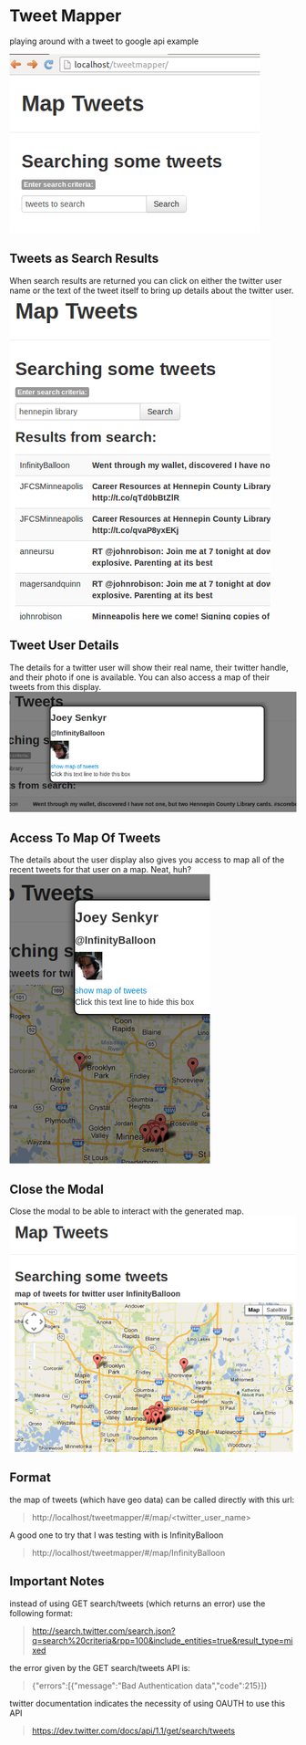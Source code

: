 Tweet Mapper
============

playing around with a tweet to google api example

![Start Page](screenshots/Selection_001.png)

Tweets as Search Results
------------------------
When search results are returned you can click on either the twitter user name or the text of the tweet itself to bring up details about the twitter user.
![Search Results](screenshots/Selection_002.png)

Tweet User Details
------------------
The details for a twitter user will show their real name, their twitter handle, and their photo if one is available. You can also access a map of their tweets from this display.
![User Details](screenshots/Selection_003.png)

Access To Map Of Tweets
-----------------------
The details about the user display also gives you access to map all of the recent tweets for that user on a map. Neat, huh?
![Map](screenshots/Selection_004.png)

Close the Modal
---------------
Close the modal to be able to interact with the generated map.
![Map without modal](screenshots/Selection_005.png)


Format
------
the map of tweets (which have geo data) can be called directly with this url:
> http://localhost/tweetmapper/#/map/<twitter_user_name>

A good one to try that I was testing with is InfinityBalloon
> http://localhost/tweetmapper/#/map/InfinityBalloon


Important Notes
---------------
instead of using GET search/tweets (which returns an error) use the following format:

> http://search.twitter.com/search.json?q=search%20criteria&rpp=100&include_entities=true&result_type=mixed

the error given by the GET search/tweets API is:
> {"errors":[{"message":"Bad Authentication data","code":215}]}

twitter documentation indicates the necessity of using OAUTH to use this API
> https://dev.twitter.com/docs/api/1.1/get/search/tweets